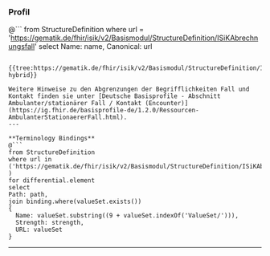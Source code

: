 ### Profil

@```
from StructureDefinition where url = 'https://gematik.de/fhir/isik/v2/Basismodul/StructureDefinition/ISiKAbrechnungsfall' select Name: name, Canonical: url
```

{{tree:https://gematik.de/fhir/isik/v2/Basismodul/StructureDefinition/ISiKAbrechnungsfall, hybrid}}

Weitere Hinweise zu den Abgrenzungen der Begrifflichkeiten Fall und Kontakt finden sie unter [Deutsche Basisprofile - Abschnitt Ambulanter/stationärer Fall / Kontakt (Encounter)](https://ig.fhir.de/basisprofile-de/1.2.0/Ressourcen-AmbulanterStationaererFall.html).
---

**Terminology Bindings**
@```
from StructureDefinition
where url in ('https://gematik.de/fhir/isik/v2/Basismodul/StructureDefinition/ISiKAbrechnungsfall' )
for differential.element
select
Path: path,
join binding.where(valueSet.exists())
{
  Name: valueSet.substring((9 + valueSet.indexOf('ValueSet/'))),
  Strength: strength,
  URL: valueSet
}
```

---